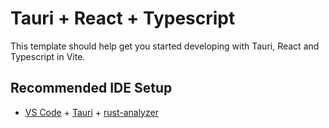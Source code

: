 # Tauri + React + Typescript

This template should help get you started developing with Tauri, React and Typescript in Vite.

## Recommended IDE Setup

- [VS Code](https://code.visualstudio.com/) + [Tauri](https://marketplace.visualstudio.com/items?itemName=tauri-hosts-managers.tauri-vscode) + [rust-analyzer](https://marketplace.visualstudio.com/items?itemName=rust-lang.rust-analyzer)
